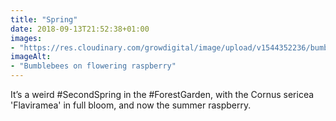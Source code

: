 ```yaml
---
title: "Spring"
date: 2018-09-13T21:52:38+01:00
images: 
- "https://res.cloudinary.com/growdigital/image/upload/v1544352236/bumblebee-43943340054.jpg"
imageAlt: 
- "Bumblebees on flowering raspberry"
---
```


It’s a weird #SecondSpring in the #ForestGarden, with the Cornus sericea 'Flaviramea' in full bloom, and now the summer raspberry.
